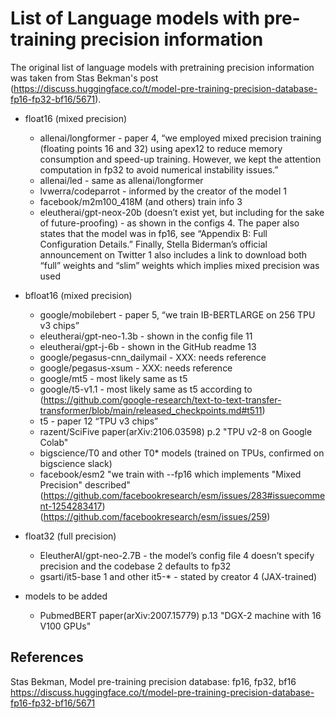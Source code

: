 # List of Language models with pre-training precision information

The original list of language models with pretraining precision information was taken from Stas Bekman's post (https://discuss.huggingface.co/t/model-pre-training-precision-database-fp16-fp32-bf16/5671).

- float16 (mixed precision)
  - allenai/longformer - paper 4, “we employed mixed precision training (floating points 16 and 32) using apex12 to reduce memory consumption and speed-up training. However, we kept the attention computation in fp32 to avoid numerical instability issues.”
  - allenai/led - same as allenai/longformer
  - lvwerra/codeparrot - informed by the creator of the model 1
  - facebook/m2m100_418M (and others) train info 3
  - eleutherai/gpt-neox-20b (doesn’t exist yet, but including for the sake of future-proofing) - as shown in the configs 4. The paper also states that the model was in fp16, see “Appendix B: Full Configuration Details.” Finally, Stella Biderman’s official announcement on Twitter 1 also includes a link to download both “full” weights and “slim” weights which implies mixed precision was used
- bfloat16 (mixed precision)
  - google/mobilebert - paper 5, “we train IB-BERTLARGE on 256 TPU v3 chips”
  - eleutherai/gpt-neo-1.3b - shown in the config file 11
  - eleutherai/gpt-j-6b - shown in the GitHub readme 13
  - google/pegasus-cnn_dailymail - XXX: needs reference
  - google/pegasus-xsum - XXX: needs reference
  - google/mt5 - most likely same as t5
  - google/t5-v1.1 - most likely same as t5 according to (https://github.com/google-research/text-to-text-transfer-transformer/blob/main/released_checkpoints.md#t511)
  - t5 - paper 12 “TPU v3 chips”
  - razent/SciFive  paper(arXiv:2106.03598) p.2 "TPU v2-8 on Google Colab"
  - bigscience/T0 and other T0* models (trained on TPUs, confirmed on bigscience slack)
  - facebook/esm2 "we train with --fp16 which implements "Mixed Precision" described"(https://github.com/facebookresearch/esm/issues/283#issuecomment-1254283417)(https://github.com/facebookresearch/esm/issues/259)

- float32 (full precision)
  - EleutherAI/gpt-neo-2.7B - the model’s config file 4 doesn’t specify precision and the codebase 2 defaults to fp32
  - gsarti/it5-base 1 and other it5-* - stated by creator 4 (JAX-trained)

- models to be added
  - PubmedBERT paper(arXiv:2007.15779) p.13 "DGX-2 machine with 16 V100 GPUs"

## References
Stas Bekman, Model pre-training precision database: fp16, fp32, bf16
https://discuss.huggingface.co/t/model-pre-training-precision-database-fp16-fp32-bf16/5671
